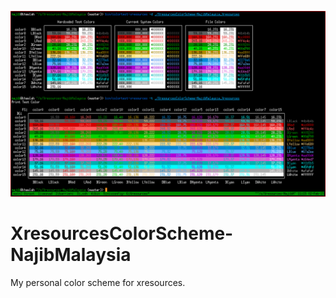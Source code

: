 ![Screenshot](https://github.com/mnajib/XresourcesColorScheme-NajibMalaysia/raw/master/XresourcesColorScheme-NajibMalaysia_screenshot.png)

# XresourcesColorScheme-NajibMalaysia
My personal color scheme for xresources.
